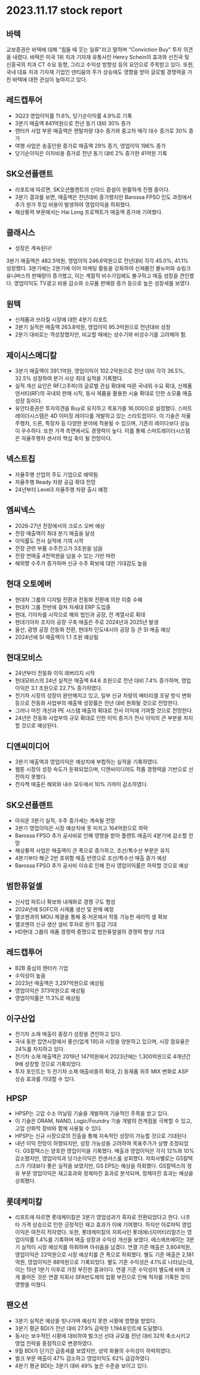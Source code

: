 # 2023.11.17 stock report
## 바텍
교보증권은 바텍에 대해 "힘들 때 웃는 일류"라고 말하며 "Conviction Buy" 투자 의견을 내렸다. 바텍은 미국 1위 치과 기자재 유통사인 Henry Schein의 효과와 선진국 및 신흥국의 치과 CT 수요 동향, 그리고 수익성 방향성 등의 요인으로 주목받고 있다. 또한, 국내 대표 치과 기자재 기업인 덴티움의 주가 상승에도 영향을 받아 글로벌 경쟁력을 가진 바텍에 대한 관심이 높아지고 있다.
## 레드캡투어
- 3Q23 영업이익률 11.6%, 당기순이익률 4.9%로 기록
- 3분기 매출액 841억원으로 전년 동기 대비 30% 증가
- 렌터카 사업 부문 매출액은 렌탈차량 대수 증가와 중고차 매각 대수 증가로 30% 증가
- 여행 사업은 송출인원 증가로 매출액 29% 증가, 영업이익 196% 증가
- 당기순이익은 이자비용 증가로 전년 동기 대비 2% 증가한 41억원 기록
## SK오션플랜트
- 리포트에 따르면, SK오션플랜트의 신야드 증설이 원활하게 진행 중이다.
- 3분기 결과를 보면, 매출액은 전년대비 증가했지만 Barossa FPSO 인도 과정에서 추가 원가 투입 비용이 발생하여 영업이익을 하회했다.
- 해상풍력 부문에서는 Hai Long 프로젝트가 매출액 증가에 기여했다.
## 클래시스
- 성장은 계속된다!

3분기 매출액은 482.5억원, 영업이익 246.6억원으로 전년대비 각각 45.0%, 41.1% 성장했다. 3분기에는 2분기에 이어 마케팅 활동을 강화하여 신제품인 볼뉴머와 슈링크 유니버스의 판매량이 증가했고, 이는 계절적 비수기임에도 불구하고 매출 성장을 견인했다. 영업이익도 TV광고 비용 감소와 소모품 판매량 증가 등으로 높은 성장세를 보였다.
## 원텍
- 신제품과 브라질 시장에 대한 4분기 리포트
- 3분기 실적은 매출액 263.8억원, 영업이익 95.3억원으로 전년대비 성장
- 2분기 대비로는 역성장했지만, 비교할 때에는 성수기와 비성수기를 고려해야 함.
## 제이시스메디칼
- 3분기 매출액이 391.1억원, 영업이익이 102.2억원으로 전년 대비 각각 36.5%, 32.5% 성장하여 분기 사상 최대 실적을 기록했다.
- 실적 개선 요인은 RF(고주파)의 글로벌 관심 확대에 따른 국내외 수요 확대, 신제품 덴서티(RF)의 국내외 판매 시작, 동사 제품을 활용한 시술 확대로 인한 소모품 매출 성장 등이다.
- 유안타증권은 투자의견을 Buy로 유지하고 목표가를 16,000으로 설정했다.
스마트레이더시스템은 4D 이미징 레이다를 개발하고 있는 스타트업이다. 이 기술은 자율주행차, 드론, 특장차 등 다양한 분야에 적용될 수 있으며, 기존의 레이다보다 성능이 우수하다. 또한 가격 측면에서도 경쟁력이 높다. 이를 통해 스마트레이더시스템은 자율주행차 센서의 핵심 축이 될 전망이다.
## 넥스트칩
- 자율주행 산업의 주도 기업으로 예약됨
- 자율주행 Ready 차량 공급 확대 전망
- 24년부터 Level3 자율주행 차량 출시 예정
## 엠씨넥스
- 2026-27년 전장에서의 크로스 오버 예상
- 전장 매출액이 최대 분기 매출을 달성
- 이익률도 전사 실적에 기여 시작
- 전장 관련 부품 수주잔고가 3조원을 넘음
- 전장 연매출 4천억원을 넘을 수 있는 기반 마련
- 해외향 수주가 증가하며 신규 수주 확보에 대한 기대감도 높음
## 현대 오토에버
- 현대차 그룹의 디지털 전환과 전동화 전환에 의한 이중 수혜
- 현대차 그룹 전반에 걸쳐 차세대 ERP 도입중
- 현대, 기아차를 시작으로 해외 법인과 공장, 전 계열사로 확대
- 현대기아차 조지아 공장 구축 매출은 주로 2024년과 2025년 발생
- 울산, 광명 공장 전동화 전환, 현대차 인도네시아 공장 등 큰 SI 매출 예상
- 2024년에 SI 매출액이 1.1 조원 예상됨
## 현대모비스
- 24년부터 전동화 이익 레버리지 시작
- 현대모비스의 24년 실적은 매출액 64.6 조원으로 전년 대비 7.4% 증가하며, 영업이익은 3.1 조원으로 22.7% 증가하였다.
- 전기차 시장의 성장이 완만해지고 있고, 일부 신규 차량의 배터리셀 조달 방식 변화 등으로 전동화 사업부의 매출액 성장률은 전년 대비 완화될 것으로 전망한다.
- 그러나 마진 개선과 PE 시스템 매출의 확대로 전사 이익에 기여할 것으로 전망한다.
- 24년은 전동화 사업부의 규모 확대로 인한 이익 증가가 전사 이익의 큰 부분을 차지할 것으로 예상된다.
## 디앤씨미디어
- 3분기 매출액과 영업이익은 예상치에 부합하는 실적을 기록하였다.
- 웹툰 시장의 성장 속도가 둔화되었으며, 디앤씨미디어도 작품 경쟁력을 기반으로 선전하지 못했다.
- 전자책 매출은 해외와 내수 모두에서 10% 가까이 감소하였다.
## SK오션플랜트
- 아쉬운 3분기 실적, 수주 증가세는 계속될 전망
- 3분기 영업이익은 시장 예상치에 못 미치고 164억원으로 하락
- Barossa FPSO 추가 공사비로 인해 영향을 받아 플랜트 매출이 4분기에 감소할 전망
- 해상풍력 사업은 매출액이 큰 폭으로 증가하고, 조선/특수선 부문은 유지
- 4분기부터 해군 2번 호위함 매출 반영으로 조선/특수선 매출 증가 예상
- Barossa FPSO 추가 공사비 이슈로 인해 전사 영업이익률은 하락할 것으로 예상
## 범한퓨얼셀
- 신사업 파트너 확보와 내재화로 경쟁 구도 형성
- 2024년에 SOFC의 시제품 생산 및 판매 예정
- 엘코젠과의 MOU 체결을 통해 중·저온에서 작동 가능한 세라믹 셀 확보
- 엘코젠의 신규 생산 설비 투자로 원가 절감 기대
- HD현대 그룹의 제품 경쟁력 증명으로 범한퓨얼셀의 경쟁력 향상 기대
## 레드캡투어
- B2B 중심의 렌터카 기업
- 수익성이 높음
- 2023년 매출액은 3,297억원으로 예상됨
- 영업이익은 373억원으로 예상됨
- 영업이익률은 11.3%로 예상됨
## 이구산업
- 전기차 소재 매출이 중장기 성장을 견인하고 있다.
- 국내 동판 압연시장에서 풍산(업계 1위)과 시장을 양분하고 있으며, 시장 점유율은 24%를 차지하고 있다.
- 전기차 소재 매출액은 2019년 147억원에서 2023년에는 1,300억원으로 4개년간 9배 성장할 것으로 기록되었다.
- 투자 포인트는 1) 전기차 소재 매출비중의 확대, 2) 동제품 위주 MIX 변화로 ASP 상승 효과를 기대할 수 있다.
## HPSP
- HPSP는 고압 수소 어닐링 기술을 개발하여 기술적인 주목을 받고 있다.
- 이 기술은 DRAM, NAND, Logic/Foundry 기술 개발의 한계점을 극복할 수 있고, 고압 산화막 장비와 함께 사용될 수 있다.
- HPSP는 신규 시장으로의 진출을 통해 지속적인 성장이 가능할 것으로 기대된다.
- 내년 이익 전망이 하향되지만, 성장 가능성을 고려하여 목표주가가 상향 조정되었다.
GS칼텍스는 양호한 영업이익을 기록했다. 매출과 영업이익은 각각 12%와 10% 감소했지만, 영업이익과 당기순이익은 컨센서스를 상회했다. 자회사별로는 GS칼텍스가 기대보다 좋은 실적을 보였지만, GS EPS는 예상을 하회했다. GS칼텍스의 정유 부문 영업이익은 재고효과와 정제마진 효과로 분석되며, 정제마진 효과는 예상을 상회했다.
## 롯데케미칼
- 리포트에 따르면 롯데케미칼은 3분기 영업성과가 흑자로 전환되었다고 한다. 나프타 가격 상승으로 인한 긍정적인 재고 효과가 이에 기여했다. 하지만 아로마틱 영업이익은 여전히 적자였다. 또한, 롯데케미칼의 자회사인 롯데에너지머티리얼즈는 영업이익률 1.4%를 기록하며 매출 성장과 수익성 개선을 보였다.
에스에프에이는 3분기 실적이 시장 예상치를 하회하며 아쉬움을 남겼다. 연결 기준 매출은 3,804억원, 영업이익은 22억원으로 시장 예상치를 큰 폭으로 하회했다. 별도 기준 매출은 2,181억원, 영업이익은 88억원으로 기록되었다. 별도 기준 수익성은 4.1%로 나타났는데, 이는 15년 1분기 이후로 가장 부진한 결과이다. 연결 기준 수익성이 별도에 비해 크게 줄어든 것은 연결 자회사 SFA반도체의 업황 부진으로 인해 적자를 기록한 것이 영향을 미쳤다.
## 팬오션
- 3분기 실적은 예상을 빗나가며 예상치 못한 시황에 영향을 받았다.
- 3분기 평균 BDI가 전년 대비 27.9% 급락한 1,194포인트에 도달했다.
- 동사는 보수적인 시황에 대비하여 벌크선 선대 규모를 전년 대비 32척 축소시키고 영업 전략을 중점적으로 변경하였다.
- 9월 BDI가 단기간 급증세를 보였지만, 성약 화물의 수익성이 하락하였다.
- 벌크 부문 매출이 47% 감소하고 영업이익도 62% 급감하였다.
- 4분기 평균 BDI는 3분기 대비 49% 높은 수준을 보이고 있다.